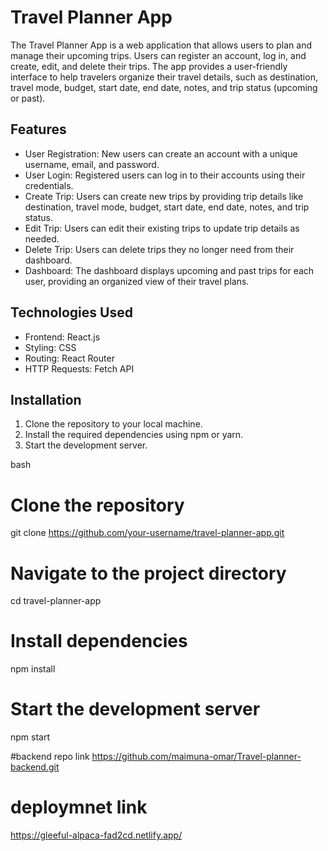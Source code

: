 # Travel Planner App

The Travel Planner App is a web application that allows users to plan and manage their upcoming trips. Users can register an account, log in, and create, edit, and delete their trips. The app provides a user-friendly interface to help travelers organize their travel details, such as destination, travel mode, budget, start date, end date, notes, and trip status (upcoming or past).

## Features

- User Registration: New users can create an account with a unique username, email, and password.
- User Login: Registered users can log in to their accounts using their credentials.
- Create Trip: Users can create new trips by providing trip details like destination, travel mode, budget, start date, end date, notes, and trip status.
- Edit Trip: Users can edit their existing trips to update trip details as needed.
- Delete Trip: Users can delete trips they no longer need from their dashboard.
- Dashboard: The dashboard displays upcoming and past trips for each user, providing an organized view of their travel plans.

## Technologies Used

- Frontend: React.js
- Styling: CSS
- Routing: React Router
- HTTP Requests: Fetch API

## Installation

1. Clone the repository to your local machine.
2. Install the required dependencies using npm or yarn.
3. Start the development server.

bash
# Clone the repository
git clone https://github.com/your-username/travel-planner-app.git

# Navigate to the project directory
cd travel-planner-app

# Install dependencies
npm install

# Start the development server
npm start

#backend repo link
https://github.com/maimuna-omar/Travel-planner-backend.git

# deploymnet link

https://gleeful-alpaca-fad2cd.netlify.app/
